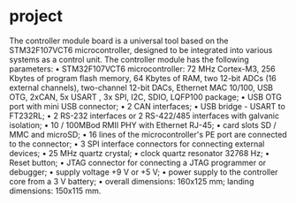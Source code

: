 # project

The controller module board is a universal tool based on the STM32F107VCT6 microcontroller, designed to be integrated into various systems as a control unit.
The controller module has the following parameters:
• STM32F107VCT6 microcontroller: 72 MHz Cortex-M3, 256 Kbytes of program flash memory, 64 Kbytes of RAM, two 12-bit ADCs (16 external channels), two-channel 12-bit DACs, Ethernet MAC 10/100, USB OTG, 2xCAN, 5x USART , 3x SPI, I2C, SDIO, LQFP100 package;
• USB OTG port with mini USB connector;
• 2 CAN interfaces;
• USB bridge - USART to FT232RL;
• 2 RS-232 interfaces or 2 RS-422/485 interfaces with galvanic isolation;
• 10 / 100MBod RMII PHY with Ethernet RJ-45;
• card slots SD / MMC and microSD;
• 16 lines of the microcontroller's PE port are connected to the connector;
• 3 SPI interface connectors for connecting external devices;
• 25 MHz quartz crystal;
• clock quartz resonator 32768 Hz;
• Reset button;
• JTAG connector for connecting a JTAG programmer or debugger;
• supply voltage +9 V or +5 V;
• power supply to the controller core from a 3 V battery;
• overall dimensions: 160x125 mm; landing dimensions: 150x115 mm.
